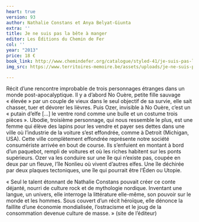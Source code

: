 ```yaml
---
heart: true
version: 93
author: Nathalie Constans et Anya Belyat-Giunta
extra: ''
title: Je ne suis pas la bête à manger
editor: Les Éditions du Chemin de Fer
col: ''
year: "2013"
price: 18 €
book_link: http://www.chemindefer.org/catalogue/styled-41/je-suis-pas-la-bete-a-manger.html
img_src: https://www.territoires-memoire.be/assets/uploads/je-ne-suis-pas-bete.jpg

---
```

Récit d’une rencontre improbable de trois personnages étranges dans un monde post-apocalyptique. Il y a d’abord No Ouère, petite fille sauvage « élevée » par un couple de vieux dans le seul objectif de sa survie, elle sait chasser, tuer et dévorer les lièvres. Puis Ozer, invisible à No Ouère, c’est un « putain d’elfe \[...\] le ventre rond comme une bulle et un costume trois pièces ». Ubodie, troisième personnage, qui nous ressemble le plus, est une femme qui élève des lapins pour les vendre et payer ses dettes dans une ville où l’industrie de la voiture s’est effondrée, comme à Detroit (Michigan, USA). Cette ville complètement effondrée représente notre société consumériste arrivée en bout de course. Ils s’enfuient en montant à bord d’un paquebot, rempli de voitures et où les riches habitent sur les ponts supérieurs. Ozer va les conduire sur une île qui n’existe pas, coupée en deux par un fleuve, l’île Nonlieu où vivent d’autres elfes. Une île déchirée par deux plaques tectoniques, une île qui pourrait être l’Éden ou Utopie. 

«&nbsp;Seul le talent étonnant de Nathalie Constans pouvait créer ce conte déjanté, nourri de culture rock et de mythologie nordique. Inventant une langue, un univers, elle interroge la littérature elle-même, son pouvoir sur le monde et les hommes. Sous couvert d’un récit héroïque, elle dénonce la faillite d’une économie mondialisée, l’ostracisme et le joug de la consommation devenue culture de masse.&nbsp;» (site de l’éditeur)